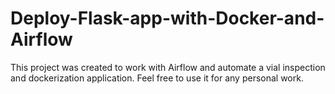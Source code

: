 # Deploy-Flask-app-with-Docker-and-Airflow
This project was created to work with Airflow and automate a vial inspection and dockerization application. Feel free to use it for any personal work.
